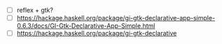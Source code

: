 - [ ] reflex + gtk?
- [ ] https://hackage.haskell.org/package/gi-gtk-declarative-app-simple-0.6.3/docs/GI-Gtk-Declarative-App-Simple.html
- [ ] https://hackage.haskell.org/package/gi-gtk-declarative
